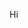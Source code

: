 Hi
<!---
justRkive/justRkive is a ✨ special ✨ repository because its `README.md` (this file) appears on your GitHub profile.
You can click the Preview link to take a look at your changes.
--->
